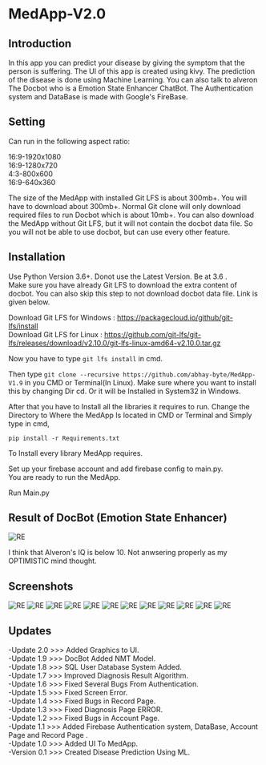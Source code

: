 # MedApp-V2.0
Introduction
------------
In this app you can predict your disease by giving the symptom that the person is suffering.
The UI of this app is created using kivy. The prediction of the disease is done using Machine Learning.
You can also talk to alveron The Docbot who is a Emotion State Enhancer ChatBot.
The Authentication system and DataBase is made with Google's FireBase.

Setting
-------
Can run in the following aspect ratio:<br/>

16:9-1920x1080<br/>
16:9-1280x720<br/>
4:3-800x600<br/>
16:9-640x360<br/>

The size of the MedApp with installed Git LFS is about 300mb+. You will have to download about 300mb+. Normal Git clone will only download required files to run Docbot which is about 10mb+. You can also download the MedApp without Git LFS, but it will not contain the docbot data file. So you will not be able to use docbot, but can use every other feature. 

Installation
------------
Use Python Version 3.6+. Donot use the Latest Version. Be at 3.6 .<br/>
Make sure you have already Git LFS to download the extra content of docbot. You can also skip this step to not download docbot data file. Link is given below.<br/>

Download Git LFS for Windows : https://packagecloud.io/github/git-lfs/install<br/>
Download Git LFS for Linux : https://github.com/git-lfs/git-lfs/releases/download/v2.10.0/git-lfs-linux-amd64-v2.10.0.tar.gz

Now you have to type ```git lfs install``` in cmd.

Then type ```git clone --recursive https://github.com/abhay-byte/MedApp-V1.9``` in you CMD or Terminal(In Linux). Make sure where you want to install this by changing Dir cd. Or it will be Installed in System32 in Windows.<br/>  

After that you have to Install all the libraries it requires to run. Change the Directory to Where the MedApp Is located in CMD or Terminal and Simply type in cmd,

```pip install -r Requirements.txt```

To Install every library MedApp requires.

Set up your firebase account and add firebase config to main.py.<br/>
You are ready to run the MedApp.

Run Main.py

Result of DocBot (Emotion State Enhancer)
----------------------------------------
![RE](/Screenshots/Capture.PNG)

I think that Alveron's IQ is below 10. Not anwsering properly as my OPTIMISTIC mind thought.

Screenshots
-----------
![RE](/Screenshots/1.PNG)
![RE](/Screenshots/2.PNG)
![RE](/Screenshots/3.PNG)
![RE](/Screenshots/4.PNG)
![RE](/Screenshots/5.PNG)
![RE](/Screenshots/6.PNG)
![RE](/Screenshots/7.PNG)
![RE](/Screenshots/8.PNG)
![RE](/Screenshots/9.PNG)
![RE](/Screenshots/10.PNG)
![RE](/Screenshots/11.PNG)
![RE](/Screenshots/12.PNG)

Updates
-------
-Update 2.0 >>> Added Graphics to UI.<br/>
-Update 1.9 >>> DocBot Added NMT Model.<br />
-Update 1.8 >>> SQL User Database System Added.<br />
-Update 1.7 >>> Improved Diagnosis Result Algorithm.<br />
-Update 1.6 >>> Fixed Several Bugs From Authentication.<br />
-Update 1.5 >>> Fixed Screen Error.<br />
-Update 1.4 >>> Fixed Bugs in Record Page.<br />
-Update 1.3 >>> Fixed Diagnosis Page ERROR.<br />
-Update 1.2 >>> Fixed Bugs in Account Page.<br />
-Update 1.1 >>> Added Firebase Authentication system, DataBase, Account Page and Record Page .<br />
-Update 1.0 >>> Added UI To MedApp.<br />
-Version 0.1 >>> Created Disease Prediction Using ML.<br />
